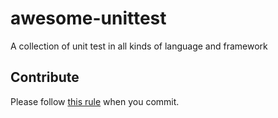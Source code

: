 # awesome-unittest

A collection of unit test in all kinds of language and framework

## Contribute

Please follow [this rule](https://github.com/guzhongren/CodeRule/blob/master/02.VersionControlCommit.md) when you commit.
